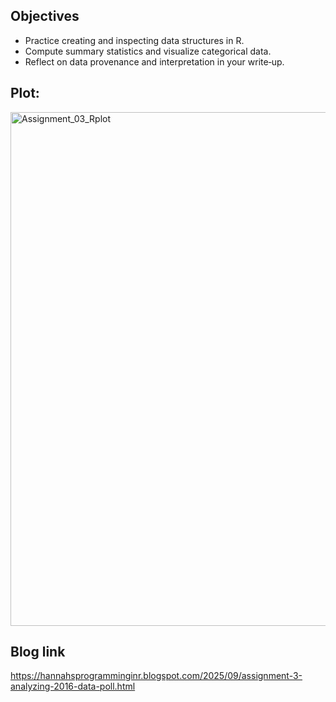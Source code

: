 ## Objectives
- Practice creating and inspecting data structures in R.
- Compute summary statistics and visualize categorical data. 
- Reflect on data provenance and interpretation in your write‑up.

## Plot: 

<img width="1128" height="822" alt="Assignment_03_Rplot" src="https://github.com/user-attachments/assets/f01b45ab-7843-4b95-a42d-0b8391ddef2f" />

## Blog link
https://hannahsprogramminginr.blogspot.com/2025/09/assignment-3-analyzing-2016-data-poll.html
